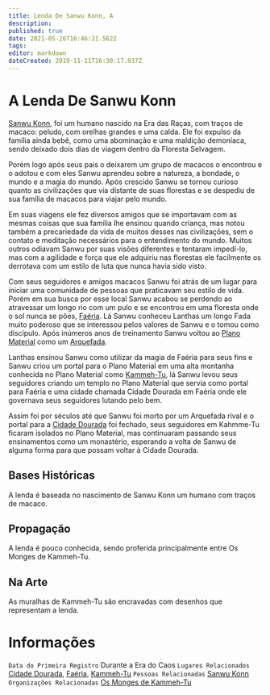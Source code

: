 ```yaml
---
title: Lenda De Sanwu Konn, A
description: 
published: true
date: 2021-05-26T16:46:21.562Z
tags: 
editor: markdown
dateCreated: 2019-11-11T16:30:17.937Z
---
```


<!-- SUBTITLE: A Lenda de Sanwu Konn, O Rei de Faéria -->

# A Lenda De Sanwu Konn
[Sanwu Konn](/individuos/sanwu-konn), foi um humano nascido na Era das Raças, com traços de macaco: peludo, com orelhas grandes e uma calda. Ele foi expulso da família ainda bebê, como uma abominação e uma maldição demoníaca, sendo deixado dois dias de viagem dentro da Floresta Selvagem. 

Porém logo após seus pais o deixarem um grupo de macacos o encontrou e o adotou e com eles Sanwu aprendeu sobre a natureza, a bondade, o mundo e a magia do mundo. Após crescido Sanwu se tornou curioso quanto as civilizações que via distante de suas florestas e se despediu de sua família de macacos para viajar pelo mundo. 

Em suas viagens ele fez diversos amigos que se importavam com as mesmas coisas que sua família lhe ensinou quando criança, mas notou também a precariedade da vida de muitos desses nas civilizações, sem o contato e meditação necessários para o entendimento do mundo. Muitos outros odiavam Sanwu por suas visões diferentes e tentaram impedí-lo, mas com a agilidade e força que ele adquiriu nas florestas ele facilmente os derrotava com um estilo de luta que nunca havia sido visto. 

Com seus seguidores e amigos macacos Sanwu foi atrás de um lugar para iniciar uma comunidade de pessoas que praticavam seu estilo de vida. Porém em sua busca por esse local Sanwu acabou se perdendo ao atravessar um longo rio com um pulo e se encontrou em uma floresta onde o sol nunca se pões, [Faéria](/lugares/faeria). Lá Sanwu conheceu Lanthas um longo Fada muito poderoso que se interessou pelos valores de Sanwu e o tomou como discípulo. Após inúmeros anos de treinamento Sanwu voltou ao [Plano Material](/lugares/plano-material) como um [Arquefada](/rankings-e-titulos/magico/arquefada). 

Lanthas ensinou Sanwu como utilizar da magia de Faéria para seus fins e Sanwu criou um portal para o Plano Material em uma alta montanha conhecida no Plano Material como [Kammeh-Tu](/lugares/plano-material/drafeon/norte-de-drafeon/kammeh-tu), lá Sanwu levou seus seguidores criando um templo no Plano Material que servia como portal para Faéria e uma cidade chamada Cidade Dourada em Faéria onde ele governava seus seguidores lutando pelo bem.

Assim foi por séculos até que Sanwu foi morto por um Arquefada rival e o portal para a [Cidade Dourada](/lugares/faeria/cidade-dourada) foi fechado, seus seguidores em Kahmme-Tu ficaram isolados no Plano Material, mas continuaram passando seus ensinamentos como um monastério, esperando a volta de Sanwu de alguma forma para que possam voltar à Cidade Dourada.

## Bases Históricas
A lenda é baseada no nascimento de Sanwu Konn um humano com traços de macaco.

## Propagação
A lenda é pouco conhecida, sendo proferida principalmente entre Os Monges de Kammeh-Tu.

## Na Arte
As muralhas de Kammeh-Tu são encravadas com desenhos que representam a lenda.

# Informações
`Data do Primeira Registro` Durante a Era do Caos
`Lugares Relacionados` [Cidade Dourada](/lugares/faeria/cidade-dourada), [Faéria](/lugares/faeria#faeria), [Kammeh-Tu](/lugares/plano-material/drafeon/norte-de-drafeon/kammeh-tu)
`Pessoas Relacionadas` [Sanwu Konn](/individuos/sanwu-konn)
`Organizações Relacionadas` [Os Monges de Kammeh-Tu](/faccoes/faccoes-independentes/os-monges-de-kammeh-tu)
